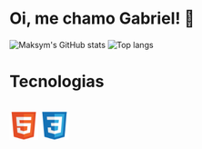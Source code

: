 <h1> Oi, me chamo Gabriel! 👋 </h1>
<div>
<img alt="Maksym's GitHub stats" align= "center" src="https://github-readme-stats.vercel.app/api?username=hiro021&show_icons=true&theme=radical"/>
<img alt="Top langs" align= "center" src="https://github-readme-stats.vercel.app/api/top-langs/?username=hiro021&layout=compact&&langs_count=8&theme=radical"/>
</div>

<h1>Tecnologias</h1>
<div style="display: inline_block"><br>
  <img align="center" alt="icon-HTML" height="50" width="50" src="https://raw.githubusercontent.com/devicons/devicon/master/icons/html5/html5-original.svg">
  <img align="center" alt="icon-CSS" height="50" width="50" src="https://raw.githubusercontent.com/devicons/devicon/master/icons/css3/css3-original.svg">
</div>
